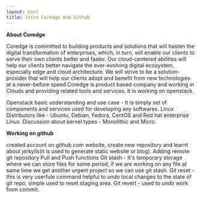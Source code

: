 ```yaml
---
layout: post
title: Intro Coredge And Github
---
```


**About Coredge**

Coredge is committed to building products and solutions that will hasten the digital transformation of enterprises, which, in turn, will enable our clients to serve their own clients better and faster. Our cloud-centered abilities will help our clients better navigate the ever-evolving digital ecosystem, especially edge and cloud architecture. We will strive to be a solution-provider that will help our clients adopt and benefit from new technologies at a never-before speed.Coredge is product based company and working in Clouds and providing related tools and services. It is working on openstack.

Openstack basic understanding and use case - It is simply set of components and services used for developing any softwares.
Linux Distributors like - Ubuntu, Debian, Fedora, CentOS and Red hat enterprise Linux.
Discussion about kernel types - Monolithic and Micro. 

**Working on github**

created account on github.com website, create new repository and learnt about jerkylls(it is used to generate static website or blog).
Adding remote git repository
Pull and Push functions
Git stash - It's temporary storage where we can store files for some period, if we are working on any file at same time we get another urgent project so we can use git stash.
Git reset - this is very userfule command helpful to undo local changes to the state of git repo, simple used to reset staging area.
Git revert - used to undo work from commit.


